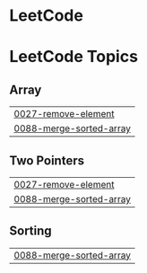 # LeetCode
<!---LeetCode Topics Start-->
# LeetCode Topics
## Array
|  |
| ------- |
| [0027-remove-element](https://github.com/GabrielTrevisoliRodrigues/LeetCode/tree/master/0027-remove-element) |
| [0088-merge-sorted-array](https://github.com/GabrielTrevisoliRodrigues/LeetCode/tree/master/0088-merge-sorted-array) |
## Two Pointers
|  |
| ------- |
| [0027-remove-element](https://github.com/GabrielTrevisoliRodrigues/LeetCode/tree/master/0027-remove-element) |
| [0088-merge-sorted-array](https://github.com/GabrielTrevisoliRodrigues/LeetCode/tree/master/0088-merge-sorted-array) |
## Sorting
|  |
| ------- |
| [0088-merge-sorted-array](https://github.com/GabrielTrevisoliRodrigues/LeetCode/tree/master/0088-merge-sorted-array) |
<!---LeetCode Topics End-->